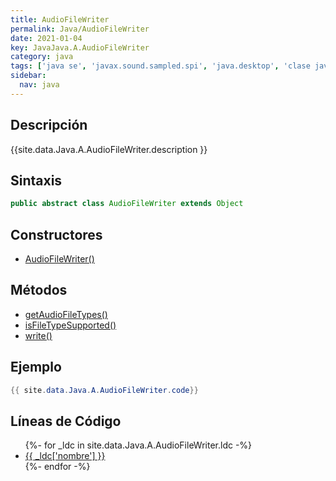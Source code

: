 ```yaml
---
title: AudioFileWriter
permalink: Java/AudioFileWriter
date: 2021-01-04
key: JavaJava.A.AudioFileWriter
category: java
tags: ['java se', 'javax.sound.sampled.spi', 'java.desktop', 'clase java', 'Java 1.3']
sidebar: 
  nav: java
---
```


## Descripción
{{site.data.Java.A.AudioFileWriter.description }}

## Sintaxis
~~~java
public abstract class AudioFileWriter extends Object
~~~

## Constructores
* [AudioFileWriter()](/Java/AudioFileWriter/AudioFileWriter/)

## Métodos
* [getAudioFileTypes()](/Java/AudioFileWriter/getAudioFileTypes)
* [isFileTypeSupported()](/Java/AudioFileWriter/isFileTypeSupported)
* [write()](/Java/AudioFileWriter/write)

## Ejemplo
~~~java
{{ site.data.Java.A.AudioFileWriter.code}}
~~~

## Líneas de Código
<ul>
{%- for _ldc in site.data.Java.A.AudioFileWriter.ldc -%}
   <li>
       <a href="{{_ldc['url'] }}">{{ _ldc['nombre'] }}</a>
   </li>
{%- endfor -%}
</ul>
